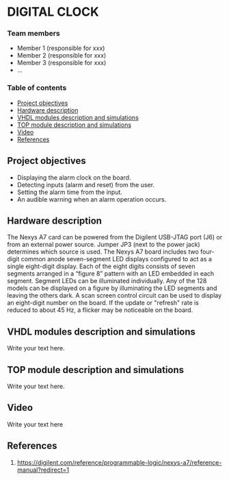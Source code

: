 # DIGITAL CLOCK

### Team members

* Member 1 (responsible for xxx)
* Member 2 (responsible for xxx)
* Member 3 (responsible for xxx)
* ...

### Table of contents

* [Project objectives](#objectives)
* [Hardware description](#hardware)
* [VHDL modules description and simulations](#modules)
* [TOP module description and simulations](#top)
* [Video](#video)
* [References](#references)

<a name="objectives"></a>

## Project objectives

* Displaying the alarm clock on the board.
* Detecting inputs (alarm and reset) from the user.
* Setting the alarm time from the input.
* An audible warning when an alarm operation occurs.

## Hardware description

The Nexys A7 card can be powered from the Digilent USB-JTAG port (J6) or from an external power source. Jumper JP3 (next to the power jack) determines which source is used. The Nexys A7 board includes two four-digit common anode seven-segment LED displays configured to act as a single eight-digit display. Each of the eight digits consists of seven segments arranged in a “figure 8” pattern with an LED embedded in each segment. Segment LEDs can be illuminated individually. Any of the 128 models can be displayed on a figure by illuminating the LED segments and leaving the others dark.
A scan screen control circuit can be used to display an eight-digit number on the board. If the update or "refresh" rate is reduced to about 45 Hz, a flicker may be noticeable on the board.

## VHDL modules description and simulations

Write your text here.

<a name="top"></a>

## TOP module description and simulations

Write your text here.

<a name="video"></a>

## Video

Write your text here

<a name="references"></a>

## References

1. https://digilent.com/reference/programmable-logic/nexys-a7/reference-manual?redirect=1
